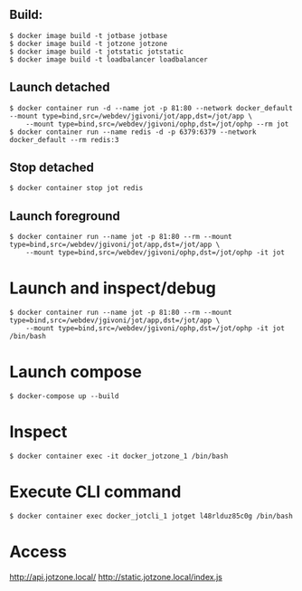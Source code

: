## Build:
```
$ docker image build -t jotbase jotbase
$ docker image build -t jotzone jotzone
$ docker image build -t jotstatic jotstatic
$ docker image build -t loadbalancer loadbalancer
```

## Launch detached
```
$ docker container run -d --name jot -p 81:80 --network docker_default --mount type=bind,src=/webdev/jgivoni/jot/app,dst=/jot/app \
    --mount type=bind,src=/webdev/jgivoni/ophp,dst=/jot/ophp --rm jot
$ docker container run --name redis -d -p 6379:6379 --network docker_default --rm redis:3
```
## Stop detached
```
$ docker container stop jot redis
```
## Launch foreground
```
$ docker container run --name jot -p 81:80 --rm --mount type=bind,src=/webdev/jgivoni/jot/app,dst=/jot/app \
    --mount type=bind,src=/webdev/jgivoni/ophp,dst=/jot/ophp -it jot
```

# Launch and inspect/debug
```
$ docker container run --name jot -p 81:80 --rm --mount type=bind,src=/webdev/jgivoni/jot/app,dst=/jot/app \
    --mount type=bind,src=/webdev/jgivoni/ophp,dst=/jot/ophp -it jot /bin/bash
```

# Launch compose
```
$ docker-compose up --build
```
# Inspect
```
$ docker container exec -it docker_jotzone_1 /bin/bash
```

# Execute CLI command
```
$ docker container exec docker_jotcli_1 jotget l48rlduz85c0g /bin/bash
```

# Access
http://api.jotzone.local/
http://static.jotzone.local/index.js
